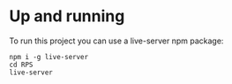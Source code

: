 # Up and running

To run this project you can use a live-server npm package:

```
npm i -g live-server
cd RPS
live-server
```

